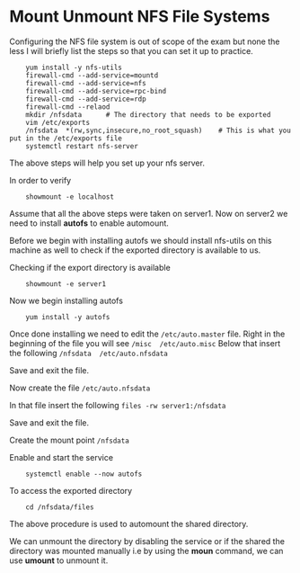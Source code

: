 # Mount Unmount NFS File Systems

Configuring the NFS file system is out of scope of the exam but none the less I will briefly list the steps so that you can set it up to practice.

		yum install -y nfs-utils
		firewall-cmd --add-service=mountd
		firewall-cmd --add-service=nfs
		firewall-cmd --add-service=rpc-bind
		firewall-cmd --add-service=rdp
		firewall-cmd --relaod
		mkdir /nfsdata 		# The directory that needs to be exported
		vim /etc/exports
		/nfsdata  *(rw,sync,insecure,no_root_squash)	# This is what you put in the /etc/exports file
		systemctl restart nfs-server

The above steps will help you set up your nfs server.

In order to verify 

		showmount -e localhost


Assume that all the above steps were taken on server1. Now on server2 we need to install **autofs** to enable automount.


Before we begin with installing autofs we should install nfs-utils on this machine as well to check if the exported directory is available to us.

Checking if the export directory is available

		showmount -e server1


Now we begin installing autofs


		yum install -y autofs
		
Once done installing we need to edit the `/etc/auto.master` file.
Right in the beginning of the file you will see `/misc  /etc/auto.misc`
Below that insert the following `/nfsdata  /etc/auto.nfsdata`

Save and exit the file. 

Now create the file `/etc/auto.nfsdata`

In that file insert the following `files -rw server1:/nfsdata`

Save and exit the file.

Create the mount point `/nfsdata`

Enable and start the service

		systemctl enable --now autofs

 To access the exported directory

		cd /nfsdata/files



The above procedure is used to automount the shared directory. 


We can unmount the directory by disabling the service or if the shared the directory was mounted manually i.e by using the **moun** command,
we can use **umount** to unmount it.



